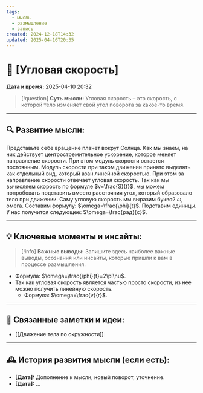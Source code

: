 ```yaml
---
tags:
  - мысль
  - размышление
  - запись
created: 2024-12-18T14:32
updated: 2025-04-16T20:35
---
```


# 💭  [Угловая скорость]

**Дата и время:** 2025-04-10 20:32

> [!question] **Суть мысли:**
> Угловая скорость – это скорость, с которой тело изменяет свой угол поворота за какое-то время.

---

## 🔍 Развитие мысли:

Представьте себе вращение планет вокруг Солнца. Как мы знаем, на них действует центростремительное ускорение, которое меняет направление скорости. При этом модуль скорости остается постоянным. Модуль скорости при таком движении принято выделять как отдельный вид, который азан линейной скоростью. При этом за направление скорости отвечает угловая скорость.
Так как мы вычисляем скорость по формуле $v=\frac{S}{t}$, мы можем попробовать подставить вместо расстояния угол, который образовало тело при движении. Саму угловую скорость мы выразим буквой $\omega$, омега. Составим формулу: $\omega=\frac{\phi}{t}$. Подставим единицы. У нас получится следующее: $\omega=\frac{рад}{с}$. 

---

## 💡 Ключевые моменты и инсайты:

> [!info] **Важные выводы:**
> Запишите здесь наиболее важные выводы, осознания или инсайты, которые пришли к вам в процессе размышления.

- Формула: $\omega=\frac{\phi}{t}=2\pi\nu$.
- Так как угловая скорость является частью просто скорости, из нее можно получить линейную скорость.
	- Формула: $\omega=\frac{v}{r}$.

---

## 🔄 Связанные заметки и идеи:

- [[Движение тела по окружности]]

---

## 🕰️ История развития мысли (если есть):

* **[Дата]:**  Дополнение к мысли, новый поворот, уточнение.
* **[Дата]:**  ...